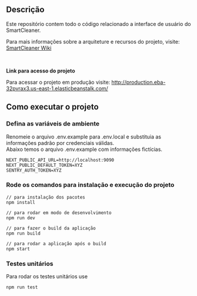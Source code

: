 ## Descrição
Este repositório contem todo o código relacionado a interface de usuário do SmartCleaner.

Para mais informações sobre a arquiteture e recursos do projeto, visite: [SmartCleaner Wiki](https://github.com/rafaelsouzak2b/smart-cleaner-ui/wiki)

<br>

**Link para acesso do projeto**

Para acessar o projeto em produção visite: http://production.eba-32pvrax3.us-east-1.elasticbeanstalk.com/

## Como executar o projeto

### Defina as variáveis de ambiente
Renomeie o arquivo .env.example para .env.local e substituia as informações padrão por credenciais válidas.<br>
Abaixo temos o arquivo .env.example com informações fictícias.

```
NEXT_PUBLIC_API_URL=http://localhost:9090
NEXT_PUBLIC_DEFAULT_TOKEN=XYZ
SENTRY_AUTH_TOKEN=XYZ
```

### Rode os comandos para instalação e execução do projeto

```shell
// para instalação dos pacotes
npm install

// para rodar em modo de desenvolvimento
npm run dev

// para fazer o build da aplicação
npm run build

// para rodar a aplicação após o build 
npm start 
```

### Testes unitários
Para rodar os testes unitários use

```
npm run test
```





